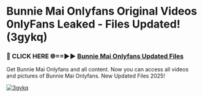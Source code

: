 # Bunnie Mai Onlyfans Original Videos 0nlyFans Leaked - Files Updated! (3gykq)

<h3>🔴 CLICK HERE 🌐==►► <a href="https://tinyurl.com/2jnfzry5" rel="nofollow">Bunnie Mai Onlyfans Updated Files</a></h3>

Get Bunnie Mai Onlyfans and all content. Now you can access all videos and pictures of Bunnie Mai Onlyfans. New Updated Files 2025!

[![3gykq](https://i.imgur.com/GyGTBgg.gif)](https://tinyurl.com/2jnfzry5)
